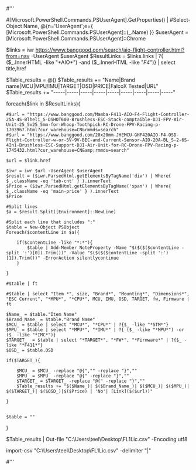 



#'''

#[Microsoft.PowerShell.Commands.PSUserAgent].GetProperties() |
#Select-Object Name, @{n='UserAgent';e={ [Microsoft.PowerShell.Commands.PSUserAgent]::$($_.Name) }}
$userAgent = [Microsoft.PowerShell.Commands.PSUserAgent]::Chrome

$links = iwr https://www.banggood.com/search/aio-flight-controller.html?from=nav -UserAgent $userAgent
$ResultLinks = $links.links | ?{ ($_.InnerHTML -like "*AIO*") -and ($_.InnerHTML -like "*F4*")} | select title,href

$Table_results = @()
$Table_results += "Name|Brand name|MCU|MPU/IMU|TARGET|OSD|PRICE|FalcoX Tested|URL"
$Table_results += "-----|-----|-----|-----|-----|-----|-----|-----|-----"

foreach($link in $ResultLinks){


    #$url = "https://www.banggood.com/Mamba-F411-AIO-F4-Flight-Controller-25A-4S-Blheli_S-DSHOT600-Brushless-ESC-Stack-comptaible-DJI-FPV-Air-Unit-25_5x25_5mm-for-Whoop-Toothpick-RC-Drone-FPV-Racing-p-1703967.html?cur_warehouse=CN&rmmds=search"
    #$url = "https://www.banggood.com/20x20mm-JHEMCU-GHF420AIO-F4-OSD-Flight-Controller-w-or-5V-9V-BEC-and-Current-Sensor-AIO-20A-BL_S-2-6S-4In1-Brushless-ESC-Support-DJI-Air-Unit-for-RC-Drone-FPV-Racing-p-1745432.html?cur_warehouse=CN&amp;rmmds=search"

    $url = $link.href

    $iwr = iwr $url -UserAgent $userAgent
    $result = ($iwr.ParsedHtml.getElementsByTagName('div') | Where{ $_.className -eq 'tab-cnt' } ).innerText
    $Price = ($iwr.ParsedHtml.getElementsByTagName('span') | Where{ $_.className -eq 'main-price' } ).innerText
    $Price

    #Split lines
    $a = $result.Split([Environment]::NewLine)
    
    #Split each line that includes ":"
    $table = New-Object PSObject
    Foreach($contentLine in $a){

        if($contentLine -like "*:*"){
            $table | Add-Member NoteProperty -Name "$($($($contentLine -split ':')[0]).Trim())" -Value "$($($($contentLine -split ':')[1]).Trim())" -ErrorAction silentlycontinue
        }
        
    }
    
    #$table | ft

    #$table | select "Item *", size, "Brand*", "Mounting*", "Dimensions*", "ESC Current", "*MPU*", "*CPU*", MCU, IMU, OSD, TARGET, fw, Firmware | ft

    $Name_ = $table."Item Name"
    $Brand_Name_ = $table."Brand Name"
    $MCU_ = $table | select "*MCU*", "*CPU*" | ?{$_ -like "*STM*"}
    $MPU_ = $table | select "*MPU*", "*IMU*" | ?{ ($_ -like "*MPU*") -or ($_ -like "*IMC*")}
    $TARGET_  = $table | select "*TARGET*", "*FW*", "*Firmware*" | ?{$_ -like "*F411*"}
    $OSD_ = $table.OSD

    if($TARGET_){

        $MCU_ = $MCU_ -replace "@{","" -replace "}",""
        $MPU_ = $MPU_ -replace "@{" -replace "}",""
        $TARGET_ = $TARGET_ -replace "@{" -replace "}",""
        $Table_results += "$($Name_)| $($Brand_Name_)| $($MCU_)| $($MPU_)| $($TARGET_)| $($OSD_)|$($Price) | 'No'| [Link]($($url))"

    }


    $table = ""
}

$Table_results | Out-file "C:\Users\teel\Desktop\FL1Lic.csv" -Encoding utf8

import-csv "C:\Users\teel\Desktop\FL1Lic.csv" -delimiter "|"

#'''